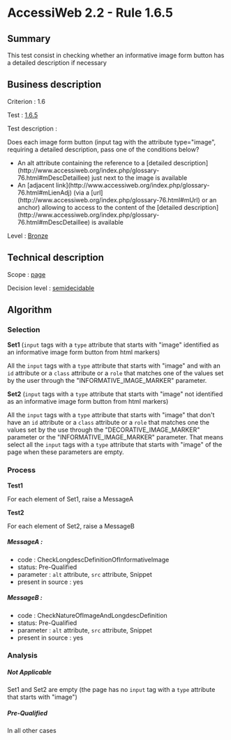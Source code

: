 # AccessiWeb 2.2 - Rule 1.6.5

## Summary

This test consist in checking whether an informative image form button has a detailed description if necessary

## Business description

Criterion : 1.6

Test : [1.6.5](http://www.accessiweb.org/index.php/accessiweb-22-english-version.html#test-1-6-5)

Test description :

Does each image form button (input tag with the attribute type=&quot;image&quot;, requiring a detailed description, pass one of the conditions below? 
<ul> 
 <li> An alt attribute containing the reference to a [detailed description](http://www.accessiweb.org/index.php/glossary-76.html#mDescDetaillee) just next to the image is available</li> 
 <li> An [adjacent link](http://www.accessiweb.org/index.php/glossary-76.html#mLienAdj) (via a [url](http://www.accessiweb.org/index.php/glossary-76.html#mUrl) or an anchor) allowing to access to the content of the [detailed description](http://www.accessiweb.org/index.php/glossary-76.html#mDescDetaillee) is available</li> 
</ul>

Level : [Bronze](/en/category/rules-design/accessiweb-11/level/bronze)

## Technical description

Scope : [page](/en/category/rules-design/accessiweb-11/scope/page)

Decision level : [semidecidable](/en/category/rules-design/accessiweb-11/decision-level/semidecidable)


## Algorithm

### Selection

**Set1** (`input` tags with a `type` attribute that starts with "image" identified as an informative image form button from html markers)

All the `input` tags with a `type` attribute that starts with "image" and with an `id` attribute or a `class` attribute or a `role` that matches one of the values set by the user through the "INFORMATIVE_IMAGE_MARKER" parameter.

**Set2** (`input` tags with a `type` attribute that starts with "image" not identified as an informative image form button from html markers)

All the `input` tags with a `type` attribute that starts with "image" that don't have an `id` attribute or a `class` attribute or a `role` that matches one the values set by the use through the "DECORATIVE_IMAGE_MARKER" parameter or the "INFORMATIVE_IMAGE_MARKER" parameter. That means select all the `input` tags with a `type` attribute that starts with "image" of the page when these parameters are empty.

### Process

**Test1**

For each element of Set1, raise a MessageA

**Test2**

For each element of Set2, raise a MessageB

##### MessageA : 

-   code : CheckLongdescDefinitionOfInformativeImage
-   status: Pre-Qualified
-   parameter : `alt` attribute, `src` attribute, Snippet
-   present in source : yes

##### MessageB : 

-   code : CheckNatureOfImageAndLongdescDefinition
-   status: Pre-Qualified
-   parameter : `alt` attribute, `src` attribute, Snippet
-   present in source : yes

### Analysis

##### Not Applicable

Set1 and Set2 are empty (the page has no `input` tag with a `type` attribute that starts with "image")

##### Pre-Qualified

In all other cases
